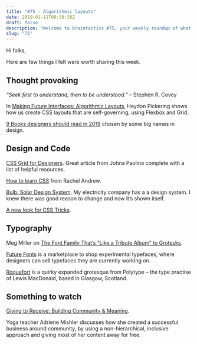 ```yaml
---
title: "#75 - Algorithmic layouts"
date: 2019-01-11T09:39:38Z
draft: false
description: "Welcome to Braintactics #75, your weekly roundup of what’s happening in design, code and typography."
slug: "75"
---
```


Hi folks,

Here are few things I felt were worth sharing this week.

## Thought provoking

_“Seek first to understand, then to be understood.”_ – Stephen R. Covey

In [Making Future Interfaces: Algorithmic Layouts](https://www.youtube.com/watch?v=qOUtkN6M52M), Heydon Pickering shows how us create CSS layouts that are self-governing, using Flexbox and Grid.

[9 Books designers should read in 2019](https://www.fastcompany.com/90282976/9-books-designers-should-read-in-2019) chosen by some big names in design.

## Design and Code

[CSS Grid for Designers](https://open.nytimes.com/css-grid-for-designers-f74a883b98f5). Great article from Johna Paolino complete with a list of helpful resources.

[How to learn CSS](https://www.smashingmagazine.com/2019/01/how-to-learn-css/) from Rachel Andrew.

[Bulb: Solar Design System](http://design.bulb.co.uk/#/patterns/styles/colors/README.md). My electricity company has a a design system. I knew there was good reason to change and now it’s shown itself.

[A new look for CSS Tricks](https://css-tricks.com/).

## Typography

Meg Miller on [The Font Family That’s “Like a Tribute Album” to Grotesks](https://eyeondesign.aiga.org/the-font-family-thats-like-a-tribute-album-to-grotesks/).

[Future Fonts](https://www.futurefonts.xyz/) is a marketplace to shop experimental typefaces, where designers can sell typefaces they are currently working on.

[Roquefort](http://polytype.co.uk/roquefort) is a quirky expanded grotesque from Polytype – the type practise of Lewis MacDonald, based in Glasgow, Scotland.

## Something to watch

[Giving to Receive: Building Community & Meaning](https://youtu.be/74pEruTqAz0).

Yoga teacher Adriene Mishler discusses how she created a successful business around community, by using a non-hierarchical, inclusive approach and giving most of her content away for free.

